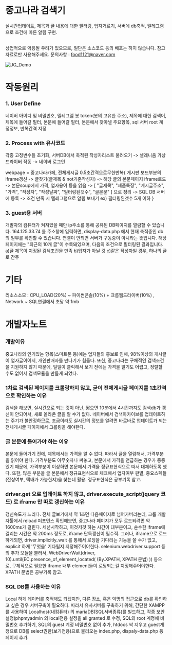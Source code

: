 # 중고나라 검색기 
실시간업데이트, 제목과 글 내용에 대한 필터링, 업자거르기, 서버에 db축적, 텔레그램으로 조건에 따른 알림 구현.

##
상업적으로 악용될 우려가 있으므로, 일단은 소스코드 등의 배포는 하지 않습니다. 참고자료로만 사용해주세요.
문의사항 : food1121@naver.com

![JG_Demo](JG_Demo.gif)

# 작동원리
### 1. User Define
네이버 아이디 및 비밀번호, 텔레그램 봇 token(봇의 고유한 주소), 제목에 대한 검색어, 제목에 들어갈 필터, 본문에 들어갈 필터, 본문에서 찾아낼 주요항목, sql 서버 root 계정정보, 반복간격 지정

### 2. Process with 유사코드
각종 고정변수들 초기화, 서버DB에서 축적된 작성자리스트 불러오기 -> 셀레니움 가상드라이버 작동 -> 네이버 로그인

webpage = 중고나라카페, 전체게시글
0.5초간격으로무한반복{
게시판 보드부분의 iframe갱신 -> 글찾기(글제목 & not기존작성자) -> 해당 글의 본문페이지 iframe로드 -> 본문soup에서 가격, 업자용어 등을 읽음
-> [ "글제목", "제품특징", "게시글주소", "가격", "작성자", "작성날짜", "필터링된갯수", "글본문" ] 으로 정리
-> SQL DB 서버에 등록
-> 조건 만족 시 텔레그램으로 알림 보내기 ex) 필터링된갯수 5개 이하
}

### 3. guest용 서버
개발자의 컴퓨터가 켜져있을 때만 ip주소를 통해 공유된 DB페이지를 열람할 수 있습니다.
164.125.33.74 를 주소창에 입력하면, display-data.php 에서 현재 축적중인 db의 일부를 확인할 수 있습니다. 연결이 안되면 서버가 구동중이 아니라는 뜻입니다. 해당 페이지에는 "최근의 10개 글"이 수록돼있으며, 다음의 조건으로 필터링된 결과입니다.
a)글 제목이 지정된 검색조건을 만족
b)업자가 아닐 것
c)같은 작성자일 경우, 하나의 글로 간주

# 기타
리소스소모 : CPU_LOAD(20%) ~ 파이썬콘솔(10%) + 크롬웹드라이버(10%) , Network ~ SQL연결에서 초당 약 1mb


# 개발자노트

### 개발이유
중고나라의 인기있는 항목(스마트폰 등)에는 업자들의 홍보로 인해, 98%이상의 게시글이 업자글이어서, 개인판매자를 만나기가 힘들다. 또한, 중고나라는 구체적인 검색조건을 지원하지 않기 때문에, 일일이 클릭해서 보기 전에는 가격을 알기도 어렵고, 정렬할 수도 없어서 검색모듈을 만들게 되었다.

### 1차로 검색된 페이지를 크롤링하지 않고, 굳이 전체게시글 페이지를 1초간격으로 확인하는 이유
검색을 해보면, 실시간으로 되는 것이 아닌, 짧으면 10분에서 4시간까지도 검색db가 갱신이 안되어서, 새로 올라온 글을 알 수가 없다. 네이버에서 검색아카이브를 업데이트하는 주기가 불안정하므로, 조금이라도 실시간의 정보를 알려면 바로바로 업데이트가 되는 전체게시글 페이지에서 크롤링을 해야한다.

### 글 본문에 들어가야 하는 이유
본문에 들어가기 전에, 제목에서는 가격을 알 수 없다. 따라서 글을 열람해서, 가격부분을 읽어야 한다. 가격부분도 아무숫자나 써놓고, 본문에서 가격을 언급하는 경우가 종종 있기 때문에, 가격부분이 이상하면 본문에서 가격을 정규표현식으로 떠서 대체하도록 했다. 또한, 많은 부분을 글 본문에서 정규표현식으로 체크해서 업자여부 판별, 중요스펙들(잔상여부, 택배가 가능한지)을 찾는데 활용. 정규표현식은 공부기록 참고.

### driver.get 으로 업데이트 하지 않고, driver.execute_script(jquery 코드) 로 iframe 만 따로 갱신하는 이유
갱신속도가 느리다. 전체 글보기에서 약 1초면 다음페이지로 넘어가버리는데, 크롬 개발자툴에서 reload 퍼포먼스 확인해보면, 중고나라 페이지가 모두 로드되려면 약 1600ms가 걸린다. 세션시작하고, 이것저것 하는 시간이 대부분이고, 순수한 iframe에 걸리는 시간은 약 200ms 정도로, iframe 단독갱신이 필수적. 그러나, iframe으로 로드하게되면, driver.implicitly_wait 를 통해서 로딩을 기다리는 기능을 쓸 수가 없고, explicit 하게 '무엇을' 기다릴지 지정해주어야한다. selenium.webdriver.support 등의 추가 모듈을 불러서, 
WebDriverWait(driver, 10).until(EC.presence_of_element_located( (By.XPATH, XPATH 문법) )) 등으로,
구체적으로 필요한 iframe 내부 element들이 로딩되는걸 지정해주어야한다. XPATH 문법은 공부기록 참고.

### SQL DB를 사용하는 이유
Local 하게 데이터를 축적해도 되겠지만, 다른 장소, 혹은 익명의 접근으로 db를 확인하고 싶은 경우 서버구축이 필요하다.
따라서 유사서버를 구축하기 위해, 간단한 XAMPP 를 사용하여 Localhost(내컴퓨터) 의 mariaDB(SQL서버종류)를 빌드하고, 각종 보안설정(phpmyadmin 의 local전용 설정을 all granted 로 수정, SQL의 root 계정에 비밀번호 추가하기, SQL의 guest 계정 비밀번호 없이 추가, htdocs 싹 지우고 guest계정으로  DB를 select권한(보기전용)으로 불러오는 index.php, dispaly-data.php 등 페이지 추가.
